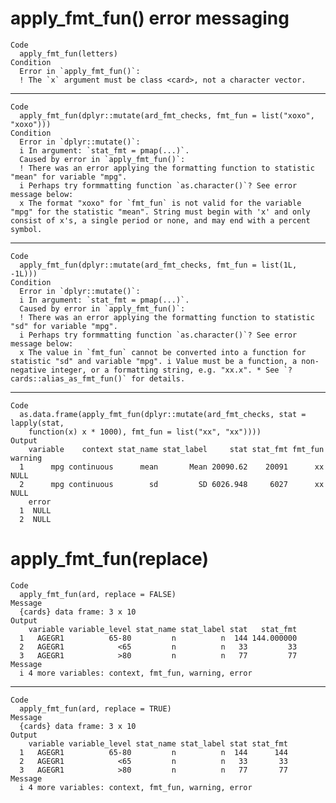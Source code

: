 # apply_fmt_fun() error messaging

    Code
      apply_fmt_fun(letters)
    Condition
      Error in `apply_fmt_fun()`:
      ! The `x` argument must be class <card>, not a character vector.

---

    Code
      apply_fmt_fun(dplyr::mutate(ard_fmt_checks, fmt_fun = list("xoxo", "xoxo")))
    Condition
      Error in `dplyr::mutate()`:
      i In argument: `stat_fmt = pmap(...)`.
      Caused by error in `apply_fmt_fun()`:
      ! There was an error applying the formatting function to statistic "mean" for variable "mpg".
      i Perhaps try formmatting function `as.character()`? See error message below:
      x The format "xoxo" for `fmt_fun` is not valid for the variable "mpg" for the statistic "mean". String must begin with 'x' and only consist of x's, a single period or none, and may end with a percent symbol.

---

    Code
      apply_fmt_fun(dplyr::mutate(ard_fmt_checks, fmt_fun = list(1L, -1L)))
    Condition
      Error in `dplyr::mutate()`:
      i In argument: `stat_fmt = pmap(...)`.
      Caused by error in `apply_fmt_fun()`:
      ! There was an error applying the formatting function to statistic "sd" for variable "mpg".
      i Perhaps try formmatting function `as.character()`? See error message below:
      x The value in `fmt_fun` cannot be converted into a function for statistic "sd" and variable "mpg". i Value must be a function, a non-negative integer, or a formatting string, e.g. "xx.x". * See `?cards::alias_as_fmt_fun()` for details.

---

    Code
      as.data.frame(apply_fmt_fun(dplyr::mutate(ard_fmt_checks, stat = lapply(stat,
        function(x) x * 1000), fmt_fun = list("xx", "xx"))))
    Output
        variable    context stat_name stat_label     stat stat_fmt fmt_fun warning
      1      mpg continuous      mean       Mean 20090.62    20091      xx    NULL
      2      mpg continuous        sd         SD 6026.948     6027      xx    NULL
        error
      1  NULL
      2  NULL

# apply_fmt_fun(replace)

    Code
      apply_fmt_fun(ard, replace = FALSE)
    Message
      {cards} data frame: 3 x 10
    Output
        variable variable_level stat_name stat_label stat   stat_fmt
      1   AGEGR1          65-80         n          n  144 144.000000
      2   AGEGR1            <65         n          n   33         33
      3   AGEGR1            >80         n          n   77         77
    Message
      i 4 more variables: context, fmt_fun, warning, error

---

    Code
      apply_fmt_fun(ard, replace = TRUE)
    Message
      {cards} data frame: 3 x 10
    Output
        variable variable_level stat_name stat_label stat stat_fmt
      1   AGEGR1          65-80         n          n  144      144
      2   AGEGR1            <65         n          n   33       33
      3   AGEGR1            >80         n          n   77       77
    Message
      i 4 more variables: context, fmt_fun, warning, error

